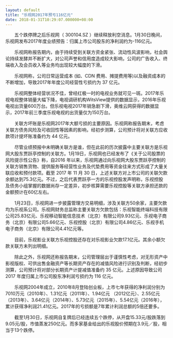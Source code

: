 ```yaml
---
layout: default
title: "乐视网2017年预亏116亿元"
date: 2018-01-31T10:29:07.000000+08:00
---
```


　　五个跌停牌之后乐视网（ 300104.SZ ）继续释放利空消息。1月30日晚间，乐视网发布2017年度业绩预告：归属上市公司股东的净利润约为-116亿元。

　　乐视网称报告期内，由于持续受到关联方资金紧张、流动性风波影响，社会舆论持续发酵并不断扩大，对公司声誉和信用度造成较大影响，公司的广告收入、终端收入及会员收入等业务均出现较大幅度的下滑。

　　乐视网称，公司日常运营成本 (如、CDN 费用、摊提费用等)以及融资成本的不断增加，导致2017年年度公司经营性亏损约为 37 亿元。

　　乐视网整体经营状况不佳，曾经红极一时的电视业务就可见一斑。2017年乐视电视整体销量大幅下降，电视调研机构WitsView提供的数据显示，2016年乐视电视出货量600万台。但乐视电视2017年销急剧下滑，奥维云网获得的数据显示，2017年前三季度乐视电视的出货量仅为150万台。

　　关联方坏账是乐视网2017年大额亏损的主要原因。乐视网称报告期末，考虑关联方债务风险及可收回性等因素的影响，经初步测算，公司预计将对关联方应收款项计提坏账准备约为 44 亿元。

　　尽管业绩预报中未明确关联方是谁，但在此前的历次披露中主要关联方是乐视网大股东贾跃亭控制的关联方。1月19日，乐视网也已经发布了《关于公司股票的风险提示性公告》称，自2016 年以来，乐视网通过向乐视网大股东贾跃亭控制的关联方销售货物、提供服务等经营性业务及代垫费用等资金往来方式形成了大量关联应收和预付款项。截至 2017 年 11 月 30 日，上述关联方对上市公司的关联欠款余额达到75.3亿元。不过，之后代表贾跃亭一方的乐视控股发声明称，乐视控股及债务小组掌握的数据尚存一定差异，初步核算需要乐视控股等关联方承担还款的金额预计在60亿左右。

　　1月23日，乐视网进一步披露管理方交易明细，涉及关联方50余家，主要欠款均为乐视系公司。乐视网财务总监称主要关联方欠款包括：乐视智能终端科技有限公司25.83亿元、乐视移动智能信息技术（北京）有限公司9.93亿元、乐视电子商务（北京）有限公司5.66亿元、乐视控股（北京）有限公司4.86亿元、乐视手机电子商务（北京）有限公司4.41亿元等。

　　目前，乐视影业关联方乐视控股还存在对乐视影业欠款17.1亿元。其余小额欠款关联方未列出明细。

　　除此之外，乐视网还称报告期末，公司管理层出于谨慎性考虑，对无形资产中影视版权、可供出售金融资产等长期资产存在的减值风险进行识别及判断，经初步测算，公司预计将对部分长期资产计提减值准备约 35 亿元。上述原因导致公司 2017 年度归属上市公司股东净利润亏损约为 116 亿元。

　　乐视网2004年成立，2010年8月登陆创业板，上市七年获得的净利润分别为7010万元（2010年）、1.31亿元（2011年）、1.94亿元 （2012亿元）、2.55亿元（2013年）、3.64亿元（2014年）、5.73亿元（2015年）、5.54亿元（2016年），累计获得净利润21.41亿元。2017年的亏损额是7年累计利润总额的5倍还要多。

　　截至1月30日，乐视网自复牌后已经连续五个跌停，从开盘15.33元/股跌落到9.05元/股，市值蒸发250亿元。而多家基金给出的乐视股价预期在3.9元／股，相当于13个跌停。


